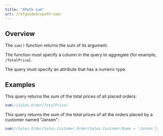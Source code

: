 ```yaml
---
title: "XPath sum"
url: /refguide9/xpath-sum/
---
```


## Overview

The `sum()` function returns the sum of its argument.

The function must specify a column in the query to aggregate (for example, `/TotalPrice`).

The query must specify an attribute that has a numeric type.

## Examples

This query returns the sum of the total prices of all placed orders:

```java {linenos=false}
sum(//Sales.Order/TotalPrice)
```

This query returns the sum of the total prices of all the orders placed by a customer named "Jansen":

```java {linenos=false}
sum(//Sales.Order[Sales.Customer_Order/Sales.Customer/Name = 'Jansen']/TotalPrice)
```

